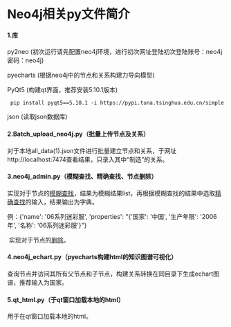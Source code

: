 # Neo4j相关py文件简介

#### 1.库

py2neo  (初次运行请先配置neo4j环境，进行初次网址登陆初次登陆账号：neo4j  密码：neo4j)

pyecharts  (根据neo4j中的节点和关系构建力导向模型)

PyQt5  (构建qt界面，推荐安装5.10.1版本)

```
 pip install pyqt5==5.10.1 -i https://pypi.tuna.tsinghua.edu.cn/simple
```

 json  (读取json数据库)



#### 2.Batch_upload_neo4j.py（批量上传节点及关系）

​    对于本地all_data(1).json文件进行批量建立节点和关系，于网址http://localhost:7474查看结果，只录入其中“制造”的关系。



#### 3.neo4j_admin.py（模糊查找、精确查找、节点删除）

​    实现对于节点的<u>模糊查找</u>，结果为模糊结果list，再根据模糊查找的结果中选取<u>精确查找</u>的输入，结果输出为字典。

例：{'name': '06系列迷彩服', 'properties': "{'国家': '中国', '生产年限': '2006年', '名称': '06系列迷彩服'}"}

​     实现对于节点的<u>删除</u>。



#### 4.neo4j_echart.py（pyecharts构建html的知识图谱可视化）

​    查询节点并访问其所有父节点和子节点，构建关系转换在同目录下生成echart图谱，推荐输入为国家。



#### 5.qt_html.py（于qt窗口加载本地的html）

  用于在qt窗口加载本地的html。

